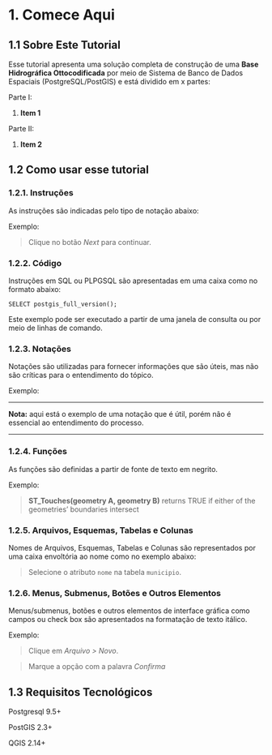 # 1. Comece Aqui 

## 1.1 Sobre Este Tutorial

Esse tutorial apresenta uma solução completa de construção de uma **Base Hidrográfica Ottocodificada** por meio de Sistema de Banco de Dados Espaciais (PostgreSQL/PostGIS) e está dividido em x partes:

Parte I:

1. **Item 1**

Parte II:

1. **Item 2**

## 1.2 Como usar esse tutorial 

### 1.2.1. Instruções

As instruções são indicadas pelo tipo de notação abaixo:

Exemplo:

>Clique no botão _Next_ para continuar.

### 1.2.2. Código

Instruções em SQL ou PLPGSQL são apresentadas em uma caixa como no formato abaixo:

    SELECT postgis_full_version();

Este exemplo pode ser executado a partir de uma janela de consulta ou por meio de linhas de comando.

### 1.2.3. Notações

Notações são utilizadas para fornecer informações que são úteis, mas não são críticas para o entendimento do tópico.

Exemplo:  

***
**Nota:**
 aqui está o exemplo de uma notação que é útil, porém não é essencial ao entendimento do processo.
***

### 1.2.4. Funções

As funções são definidas a partir de fonte de texto em negrito.

Exemplo:

>**ST_Touches(geometry A, geometry B)** returns TRUE if either of the geometries’ boundaries intersect

### 1.2.5. Arquivos, Esquemas, Tabelas e Colunas

Nomes de Arquivos, Esquemas, Tabelas e Colunas são representados por uma caixa envoltória ao nome como no exemplo abaixo:

>Selecione o atributo `nome` na tabela `municipio`.

### 1.2.6. Menus, Submenus, Botões e Outros Elementos

Menus/submenus, botões e outros elementos de interface gráfica como campos ou check box são apresentados na formatação de texto itálico.

Exemplo:

>Clique em _Arquivo > Novo_.

>Marque a opção com a palavra _Confirma_

## 1.3 Requisitos Tecnológicos

Postgresql 9.5+

PostGIS 2.3+

QGIS 2.14+
